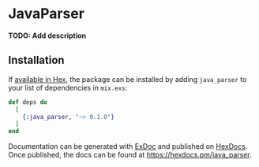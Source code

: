 # JavaParser

**TODO: Add description**

## Installation

If [available in Hex](https://hex.pm/docs/publish), the package can be installed
by adding `java_parser` to your list of dependencies in `mix.exs`:

```elixir
def deps do
  [
    {:java_parser, "~> 0.1.0"}
  ]
end
```

Documentation can be generated with [ExDoc](https://github.com/elixir-lang/ex_doc)
and published on [HexDocs](https://hexdocs.pm). Once published, the docs can
be found at <https://hexdocs.pm/java_parser>.

